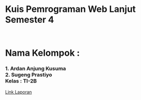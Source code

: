 <h1>Kuis Pemrograman Web Lanjut Semester 4<h1><br>
Nama Kelompok :<br>
<h3>1. Ardan Anjung Kusuma<br>
2. Sugeng Prastiyo<br>
Kelas : TI-2B</h3>

[Link Laporan](https://github.com/ardananjungkusuma/inventaris-crud-ci/tree/master/laporan)